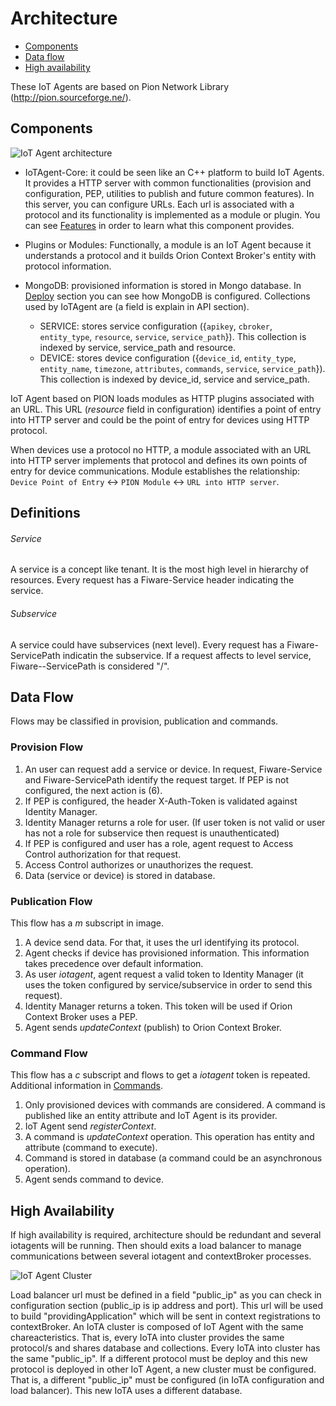 # Architecture
* [Components](#Components)
* [Data flow](#Dataflow)
* [High availability](#HighAvailability)

These IoT Agents are based on Pion Network Library (http://pion.sourceforge.ne/).

## Components

![IoT Agent architecture](imgs/architecture.png) 

- IoTAgent-Core: it could be seen like an C++ platform to build IoT Agents. It provides a HTTP server with common functionalities (provision and configuration, PEP, utilities to publish and future common features). In this server, you can configure URLs. Each url is associated with a protocol and its functionality is implemented as a module or plugin. You can see [Features](#../README.md) in order to learn what this component provides.
- Plugins or Modules:  Functionally, a module is an IoT Agent because it understands a protocol and it builds Orion Context Broker's entity with protocol information.
- MongoDB: provisioned information is stored in Mongo database. In [Deploy](deploy.md) section you can see how MongoDB is configured. Collections used by IoTAgent are (a field is explain in API section).

  + SERVICE: stores service configuration ({`apikey`, `cbroker`, `entity_type`, `resource`, `service`, `service_path`}). This collection is indexed by service, service_path and resource.
  + DEVICE: stores device configuration ({`device_id`, `entity_type`, `entity_name`, `timezone`, `attributes`, `commands`, `service`, `service_path`}). This collection is indexed by device_id, service and service_path.

IoT Agent based on PION loads modules as HTTP plugins associated with an URL. This URL (_resource_ field in configuration) identifies a point of entry into HTTP server and could be the point of entry for devices using HTTP protocol.

When devices use a protocol no HTTP, a module associated with an URL into HTTP server implements that protocol and defines its own points of entry for device communications. Module establishes the relationship:
```Device Point of Entry``` <-> ```PION Module``` <-> ```URL into HTTP server```.


## Definitions
###### Service
A service is a concept like tenant. It is the most high level in hierarchy of resources. Every request has a Fiware-Service header indicating the service.
###### Subservice
A service could have subservices (next level). Every request has a Fiware-ServicePath indicatin the subservice. If a request affects to level service, Fiware--ServicePath is considered "/".

## Data Flow
Flows may be classified in provision, publication and commands.
### Provision Flow
1. An user can request add a service or device. In request, Fiware-Service and Fiware-ServicePath identify the request target. If PEP is not configured, the next action is (6).
2. If PEP is configured, the header X-Auth-Token is validated against Identity Manager.
3. Identity Manager returns a role for user. (If user token is not valid or user has not a role for subservice then request is unauthenticated)
4. If PEP is configured and user has a role, agent request to Access Control authorization for that request.
5. Access Control authorizes or unauthorizes the request.
6. Data (service or device) is stored in database.

### Publication Flow
This flow has a _m_ subscript in image.

1. A device send data. For that, it uses the url identifying its protocol.
2. Agent checks if device has provisioned information. This information takes precedence over default information.
3. As user _iotagent_, agent request a valid token to Identity Manager (it uses the token configured by service/subservice in order to send this request).
4. Identity Manager returns a token. This token will be used if Orion Context Broker uses a PEP.
5. Agent sends _updateContext_ (publish) to Orion Context Broker.

### Command Flow
This flow has a _c_ subscript and flows to get a _iotagent_ token is repeated.  Additional information in [Commands](commands.md).

1. Only provisioned devices with commands are considered. A command is published like an entity attribute and IoT Agent is its provider.
2. IoT Agent send _registerContext_.
3. A command is _updateContext_ operation. This operation has entity and attribute (command to execute).
4. Command is stored in database (a command could be an asynchronous operation).
5. Agent sends command to device.


## High Availability 
If high availability is required, architecture should be redundant and several iotagents  will be running.  Then should exits a load balancer to manage communications between several iotagent and contextBroker  processes.


![IoT Agent Cluster](imgs/cluster.png)

Load balancer url must be defined in a field "public_ip" as you can check in configuration section (public_ip is ip address and port). This url will be used to build "providingApplication" which will be sent in context registrations to contextBroker.
An IoTA cluster is composed of IoT Agent with the same chareacteristics. That is, every IoTA into cluster provides the same protocol/s and shares database and collections. Every IoTA into cluster has the same "public_ip".
If a different protocol must be deploy and this new protocol is deployed in other IoT Agent, a new cluster must be configured. That is, a different "public_ip" must be configured (in IoTA configuration and load balancer). This new IoTA uses a different database.




